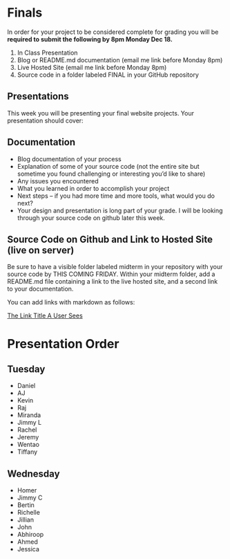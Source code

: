 # Finals
In order for your project to be considered complete for grading you will be **required to submit the following by 8pm Monday Dec 18.**

1. In Class Presentation
2. Blog or README.md documentation (email me link before Monday 8pm)
3. Live Hosted Site (email me link before Monday 8pm)
4. Source code in a folder labeled FINAL in your GitHub repository

## Presentations

This week you will be presenting your final website projects. Your presentation should cover:

## Documentation

- Blog documentation of your process
- Explanation of some of your source code (not the entire site but sometime you found challenging or interesting you’d like to share)
- Any issues you encountered
- What you learned in order to accomplish your project
- Next steps – if you had more time and more tools, what would you do next?
- Your design and presentation is long part of your grade. I will be looking through your source code on github later this week.

## Source Code on Github and Link to Hosted Site (live on server)

Be sure to have a visible folder labeled midterm in your repository with your source code by THIS COMING FRIDAY. Within your midterm folder, add a README.md file containing a link to the live hosted site, and a second link to your documentation.

You can add links with markdown as follows:

[The Link Title A User Sees](http://theURLtoLINKto.com)

# Presentation Order

## Tuesday
- Daniel
- AJ
- Kevin
- Raj
- Miranda
- Jimmy L
- Rachel
- Jeremy
- Wentao
- Tiffany

## Wednesday
- Homer
- Jimmy C
- Bertin
- Richelle
- Jillian
- John
- Abhiroop
- Ahmed
- Jessica
